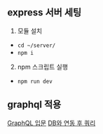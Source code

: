 ## express 서버 세팅

1. 모듈 설치

- `cd ~/server/`
- `npm i`

2. npm 스크립트 실행

- `npm run dev`

## graphql 적용

[GraphQL 입문](./graphql/graphql1.md)
[DB와 연동 후 쿼리]()
